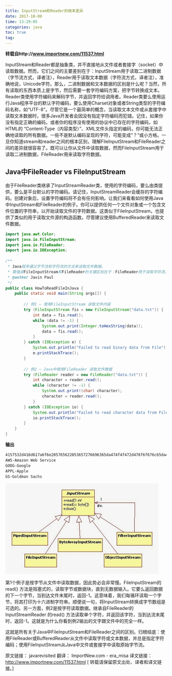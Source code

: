 ```yaml
---
title: InputStream和Reader的根本差异
date: 2017-10-08
time: 13:29:05
categories: java
toc: true
tag: 
---
```

</p>

**转载自http://www.importnew.com/11537.html**

InputStream和Reader都是抽象类，并不直接地从文件或者套接字（socket）中读取数据。然而，它们之间的主要差别在于：InputStream用于读取二进制数据（字节流方式，译者注），Reader用于读取文本数据（字符流方式，译者注），准确地说，Unicode字符。那么，二进制数据和文本数据的区别是什么呢？当然，所有读取的东西本质上是字节，然后需要一套字符编码方案，把字节转换成文本。Reader类使用字符编码来解码字节，并返回字符给调用者。Reader类要么使用运行Java程序平台的默认字符编码，要么使用Charset对象或者String类型的字符编码名称，如“UTF-8”。尽管它是一个最简单的概念，当读取文本文件或从套接字中读取文本数据时，很多Java开发者会因没有指定字符编码而犯错。记住，如果你没有指定正确的编码，或者你的程序没有使用的协议中已存在的字符编码，如HTML的 “Content-Type（内容类型）”、XML文件头指定的编码，你可能无法正确地读取的所有数据。一些不是默认编码呈现的字符，可能变成“？”或小方格。一旦你知道stream和reader之间的根本区别，理解FileInputStream和FileReader之间的差异就很容易了。既可以让你从文件中读取数据，然而FileInputStream用于读取二进制数据，FileReader用来读取字符数据。

## Java中FileReader vs FileInputStream
由于FileReader类继承了InputStreamReader类，使用的字符编码，要么由类提供，要么是平台默认的字符编码。请记住，InputStreamReader会缓存的字符编码。创建对象后，设置字符编码将不会有任何影响。让我们来看看如何使用Java中InputStream和FileReader的例子。你可以提供任何一个文件对象或一个包含文件位置的字符串，以开始读取文件的字符数据。这类似于FileInputStream，也提供了类似的用于读取文件源的构造函数。尽管建议使用BufferedReader来读取文件数据。

```java
import java.awt.Color;
import java.io.FileInputStream;
import java.io.FileReader;
import java.io.IOException;
 
/**
 * Java程序通过字节流和字符流的方式来读取文件数据。
 * 需强调FileInputStream和FileReader的关键区别在于：FileReader用于读取字符流，而FileInputStream用来读取原始字节流。
 * @author Javin Paul
 */
public class HowToReadFileInJava {
    public static void main(String args[]) {
 
        // 例1 – 使用FileInputStream 读取文件内容
        try (FileInputStream fis = new FileInputStream("data.txt")) {
            int data = fis.read();
            while (data != -1) {
                System.out.print(Integer.toHexString(data));
                data = fis.read();
            }
        } catch (IOException e) {
            System.out.println("Failed to read binary data from File");
            e.printStackTrace();
        }
 
        // 例2 – Java中使用FileReader 读取文件数据
        try (FileReader reader = new FileReader("data.txt")) {
            int character = reader.read();
            while (character != -1) {
                System.out.print((char) character);
                character = reader.read();
            }
        } catch (IOException io) {
            System.out.println("Failed to read character data from File");
            io.printStackTrace();
        }
    }
}
```

**输出**

```bash
4157532d416d617a6f6e205765622053657276696365da474f4f472d476f6f676c65da4150504c2d4170706c65da47532d476f6c646d616e205361636873
AWS-Amazon Web Service
GOOG-Google
APPL-Apple
GS-Goldman Sachs
```

![](../img/InputStream和Reader的根本差异.jpg)

第1个例子是按字节从文件中读取数据，因此势必会非常慢。FileInputStream的read() 方法是阻塞式的，读取字节或数据块，直到无数据输入。它要么返回数据的下一个字节，当到达文件末尾时，返回-1。这意味着，我们每循环读取一个字节，将其打印为十六进制字符串。顺便说一句，将InputStream转换成字节数组是可选的。另一方面，例2是按字符读取数据。继承自FileReader的InputStreamReader 的read() 方法读取单个字符，并返回该字符，当到达流末尾时，返回-1。这就是为什么你看到例2输出的文字跟文件中的完全一样。

这就是所有关于Java中FileInputStream和FileReader之间的区别。归根结底：使用FileReader或BufferedReader从文件中读取字符或文本数据，并总是指定字符编码；使用FileInputStream从Java中文件或套接字中读取原始字节流。

原文链接： javarevisited 翻译： ImportNew.com - era_misa
译文链接： http://www.importnew.com/11537.html
[ 转载请保留原文出处、译者和译文链接。]